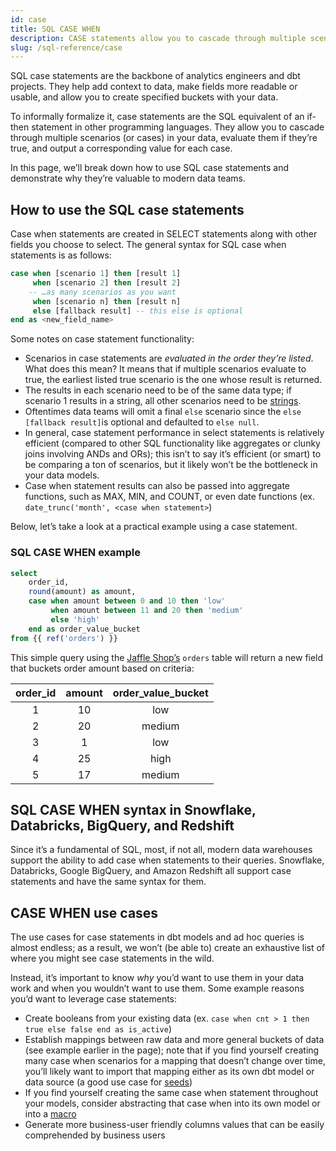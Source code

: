 ```yaml
---
id: case
title: SQL CASE WHEN
description: CASE statements allow you to cascade through multiple scenarios (or cases) in your data, evaluate them if they’re true, and output a corresponding value for each case.
slug: /sql-reference/case
---
```


<head>
    <title>Working with the SQL CASE statements</title>
</head>

SQL case statements are the backbone of analytics engineers and dbt projects. They help add context to data, make fields more readable or usable, and allow you to create specified buckets with your data.

To informally formalize it, case statements are the SQL equivalent of an if-then statement in other programming languages. They allow you to cascade through multiple scenarios (or cases) in your data, evaluate them if they’re true, and output a corresponding value for each case.

In this page, we’ll break down how to use SQL case statements and demonstrate why they’re valuable to modern data teams.

## How to use the SQL case statements

Case when statements are created in SELECT statements along with other fields you choose to select. The general syntax for SQL case when statements is as follows:

```sql
case when [scenario 1] then [result 1]
     when [scenario 2] then [result 2]
    -- …as many scenarios as you want
     when [scenario n] then [result n]
     else [fallback result] -- this else is optional
end as <new_field_name>
```

Some notes on case statement functionality:
- Scenarios in case statements are *evaluated in the order they’re listed*. What does this mean? It means that if multiple scenarios evaluate to true, the earliest listed true scenario is the one whose result is returned.
- The results in each scenario need to be of the same data type; if scenario 1 results in a string, all other scenarios need to be [strings](/sql-reference/strings).
- Oftentimes data teams will omit a final `else` scenario since the `else [fallback result]`is optional and defaulted to `else null`.
- In general, case statement performance in select statements is relatively efficient (compared to other SQL functionality like aggregates or clunky joins involving ANDs and ORs); this isn’t to say it’s efficient (or smart) to be comparing a ton of scenarios, but it likely won’t be the bottleneck in your data models.
- Case when statement results can also be passed into aggregate functions, such as MAX, MIN, and COUNT, or even date functions (ex. `date_trunc('month', <case when statement>`)

Below, let’s take a look at a practical example using a case statement.

### SQL CASE WHEN example

```sql
select
    order_id,
    round(amount) as amount,
    case when amount between 0 and 10 then 'low'
         when amount between 11 and 20 then 'medium'
         else 'high'
    end as order_value_bucket
from {{ ref('orders') }}
```

This simple query using the [Jaffle Shop’s](https://github.com/dbt-labs/jaffle_shop) `orders` table will return a new field that buckets order amount based on criteria:

| **order_id** | **amount** | **order_value_bucket** |
|:---:|:---:|:---:|
| 1 | 10 | low |
| 2 | 20 | medium |
| 3 | 1 | low |
| 4 | 25 | high |
| 5 | 17 | medium |

## SQL CASE WHEN syntax in Snowflake, Databricks, BigQuery, and Redshift

Since it’s a fundamental of SQL, most, if not all, modern data warehouses support the ability to add case when statements to their queries. Snowflake, Databricks, Google BigQuery, and Amazon Redshift all support case statements and have the same syntax for them.

## CASE WHEN use cases

The use cases for case statements in dbt models and ad hoc queries is almost endless; as a result, we won’t (be able to) create an exhaustive list of where you might see case statements in the wild.

Instead, it’s important to know *why* you’d want to use them in your data work and when you wouldn’t want to use them. Some example reasons you’d want to leverage case statements:
- Create booleans from your existing data (ex. `case when cnt > 1 then true else false end as is_active`)
- Establish mappings between raw data and more general buckets of data (see example earlier in the page); note that if you find yourself creating many case when scenarios for a mapping that doesn’t change over time, you’ll likely want to import that mapping either as its own dbt model or data source (a good use case for [seeds](https://docs.getdbt.com/docs/build/seeds))
- If you find yourself creating the same case when statement throughout your models, consider abstracting that case when into its own model or into a <Term id="dry" /> [macro](https://docs.getdbt.com/docs/build/jinja-macros)
- Generate more business-user friendly columns values that can be easily comprehended by business users
